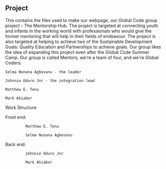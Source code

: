 ## Project

This contains the files used to make our webpage, our Global Code group project - The Mentorship Hub.
The project is targeted at connecting youth and infants in the working world with professionals who would give the former mentoring that will help in their fields of endeavour. The project is also targeted at helping to achieve two of the Sustainable Development Goals: Quality Education and Partnerships to achieve goals.
Our group likes the idea of expanding this project even after the Global Code Summer Camp.
Our group is called Mentors; we're a team of four, and we're Global Coders:

    Selma Nunana Agbevanu - the leader
    
    Johnnie Oduro Jnr - the integration lead
    
    Matthew E. Tenu
    
    Mark Ahiabor
    
Work Structure
  
  Front end: 
             
             Matthew E. Tenu
             
             Selma Nunana Agbevanu
  
  Back end:  
  
             Johnnie Oduro Jnr
             
             Mark Ahiabor
